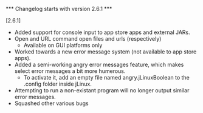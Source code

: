*** Changelog starts with version 2.6.1 ***

[2.6.1] 
- Added support for console input to app store apps and external JARs.
- Open and URL command open files and urls (respectively)
    - Available on GUI platforms only
- Worked towards a new error message system (not available to app store apps).
- Added a semi-working angry error messages feature, which makes select error messages a bit more humerous.
    - To activate it, add an empty file named angry.jLinuxBoolean to the .config folder inside jLinux.
- Attempting to run a non-existant program will no longer output similar error messages.
- Squashed other various bugs
